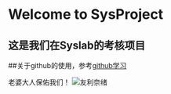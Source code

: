 # Welcome to SysProject
## 这是我们在Syslab的考核项目

##关于github的使用，参考[github学习](http://www.liaoxuefeng.com/wiki/0013739516305929606dd18361248578c67b8067c8c017b000)

老婆大人保佑我们！
![友利奈绪](https://github.com/Godning/SysProject/blob/master/gf.jpeg,"老婆大人保佑")
